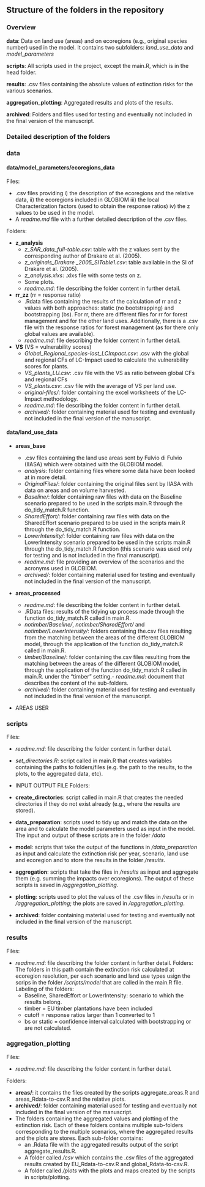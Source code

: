 
## Structure of the folders in the repository 

### Overview

**data**: Data on land use (areas) and on ecoregions (e.g., original species number) used in the model. 
It contains two subfolders: *land_use_data* and *model_parameters*

**scripts**: All scripts used in the project, except the main.R, which is in the head folder.

**results**: .csv files containing the absolute values of extinction risks for the various scenarios.

**aggregation_plotting**: Aggregated results and plots of the results.

**archived**: Folders and files used for testing and eventually not included in the final version of the manuscript.

### Detailed description of the folders

### data

#### data/model_parameters/ecoregions_data

Files:

- .csv files providing i) the description of the ecoregions and the relative data, ii) the ecoregions included in 
GLOBIOM iii) the local Characterization factors (used to obtain the response ratios) iv) the z values to be used 
in the model.
- A *readme.md* file with a further detailed description of the .csv files.

Folders:

- **z_analysis**
	- *z_SAR_data_full-table.csv*: table with the z values sent by the corresponding author of Drakare et al. (2005).
	- *z_originals_Drakare _2005_SITable1.csv*: table available in the SI of Drakare et al. (2005).
	- *z_analysis.xlxs*: .xlxs file with some tests on z.
	- Some plots.
	- *readme.md*: file describing the folder content in further detail.
- **rr_zz** (rr = response ratio)
	- .Rdata files containing the results of the calculation of rr and z values with both approaches: static (no bootstrapping) 
	and bootstrapping (bs). For rr, there are different files for rr for forest management and for the other land uses. 
	Additionally, there is a .csv file with the response ratios for forest management (as for there only global values are available).
	- *readme.md*: file describing the folder content in further detail.
- **VS** (VS = vulnerability scores) 
	- *Global_Regional_species-lost_LCImpact.csv*: .csv with the global and regional CFs of LC-Impact used to calculate the vulnerability scores for plants. 
	- *VS_plants_LU.csv*: .csv file with the VS as ratio between global CFs and regional CFs
	- *VS_plants.csv*: .csv file with the average of VS per land use.
	- *original-files/*: folder containing the excel worksheets of the LC-Impact methodology.
	- *readme.md*: file describing the folder content in further detail.
	- *archived/*: folder containing material used for testing and eventually not included in the final version of the manuscript.

#### data/land_use_data
- **areas_base** 
	- .csv files containing the land use areas sent by Fulvio di Fulvio (IIASA) which were obtained with the GLOBIOM model.
	- *analysis*: folder containing files where some data have been looked at in more detail. 
	- *OriginalFiles/*: folder containing the original files sent by IIASA with data on areas and on volume harvested.
	- *Baseline/*: folder containing raw files with data on the Baseline scenario prepared to be used in the scripts main.R through the do_tidy_match.R function.
	- *SharedEffort/*: folder containing raw files with data on the SharedEffort scenario prepared to be used in the scripts main.R through the do_tidy_match.R function.
	- *LowerIntensity/*: folder containing raw files with data on the LowerIntensity scenario prepared to be used in the scripts main.R through the do_tidy_match.R function
		(this scenario was used only for testing and is not included in the final manuscript).
	- *readme.md*: file providing an overview of the scenarios and the acronyms used in GLOBIOM.
	- *archived/*: folder containing material used for testing and eventually not included in the final version of the manuscript.
	
- **areas_processed**
	- *readme.md*: file describing the folder content in further detail.
	- .RData files: results of the tidying up process made through the function do_tidy_match.R called in main.R.
	- *notimber/Baseline/*, *notimber/SharedEffort/* and *notimber/LowerIntensity/*: folders containing the.csv files 
	resulting from the matching between the areas of the different GLOBIOM model, through the application of the function 
	do_tidy_match.R called in main.R. 
	- *timber/Baseline/*: folder containing the.csv files resulting from the matching between the areas of the different GLOBIOM model, through the application of the function 
	do_tidy_match.R called in main.R. under the “timber” setting.- *readme.md*: document that describes the content of the sub-folders.
	- *archived/*: folder containing material used for testing and eventually not included in the final version of the manuscript.
- AREAS USER


### scripts
Files:
- *readme.md*: file describing the folder content in further detail.
- *set_directories.R*: script called in main.R that creates variables containing the paths to folders/files (e.g. 
	the path to the results, to the plots, to the aggregated data, etc).
- INPUT OUTPUT FILE
Folders:
- **create_directories**: script called in main.R that creates the needed directories if they do not exist already 
	(e.g., where the results are stored).
- **data_preparation**: scripts used to tidy up and match the data on the area and to calculate the model 
	parameters used as input in the model. The input and output of these scripts are in the folder */data*
- **model**: scripts that take the output of the functions in */data_preparation* as input and calculate the 
	extinction risk per year, scenario, land use and ecoregion and to store the results in the folder */results*.
- **aggregation**: scripts that take the files in */results* as input and aggregate them (e.g. summing the 
	impacts over ecoregions). The output of these scripts is saved in */aggregation_plotting*.
- **plotting**: scripts used to plot the values of the .csv files in */results* or in */aggregation_plotting*; the 
	plots are saved in */aggregation_plotting*.

- **archived**: folder containing material used for testing and eventually not included in the final version of the manuscript.


### results
Files: 
- *readme.md*: file describing the folder content in further detail.
Folders:
The folders in this path contain the extinction risk calculated at ecoregion resolution, per each scenario and land use types usign the scrips in the folder */scripts/model* that are called in the main.R file.  
Labeling of the folders:
	- Baseline, SharedEffort or LowerIntensity: scenario to which the results belong.
	- timber = EU timber plantations have been included
	- cutoff = response ratios larger than 1 converted to 1
	- bs or static = confidence interval calculated with bootstrapping or are not calculated. 

### aggregation_plotting

Files:
- *readme.md*: file describing the folder content in further detail.

Folders:

- **areas/**: it contains the files created by the scripts aggregate_areas.R and areas_Rdata-to-csv.R and the relative plots. 
- **archived/**: folder containing material used for testing and eventually not included in the final version of the manuscript.
- The folders containing the aggregated values and plotting of the extinction risk. Each of these folders contains multiple sub-folders corresponding to the multiple scenarios, 
where the aggregated results and the plots are stores. Each sub-folder contains:
	- an .Rdata file with the aggregated results output of the script aggregate_results.R.
	- A folder called */csv* which contains the .csv files of the aggregated results created by EU_Rdata-to-csv.R and global_Rdata-to-csv.R.
	- A folder called */plots* with the plots and maps created by the scripts in scripts/plotting.












